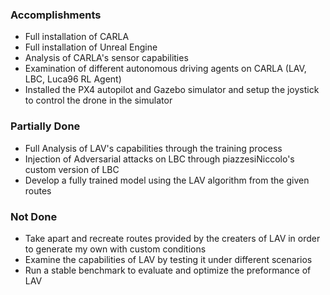 ### Accomplishments
* Full installation of CARLA
* Full installation of Unreal Engine
* Analysis of CARLA's sensor capabilities
* Examination of different autonomous driving agents on CARLA (LAV, LBC, Luca96 RL Agent)
* Installed the PX4 autopilot and Gazebo simulator and setup the joystick to control the drone in the simulator
### Partially Done
* Full Analysis of LAV's capabilities through the training process
* Injection of Adversarial attacks on LBC through piazzesiNiccolo's custom version of LBC
* Develop a fully trained model using the LAV algorithm from the given routes
### Not Done
* Take apart and recreate routes provided by the creaters of LAV in order to generate my own with custom conditions
* Examine the capabilities of LAV by testing it under different scenarios
* Run a stable benchmark to evaluate and optimize the preformance of LAV
